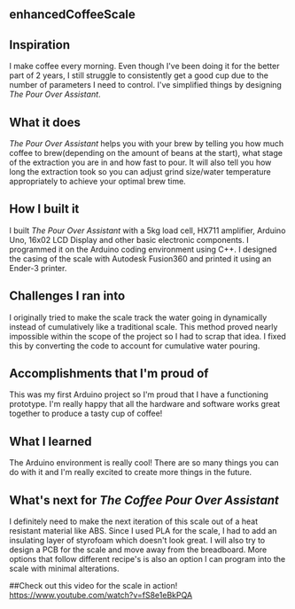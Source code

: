 ## enhancedCoffeeScale

## Inspiration
I make coffee every morning. Even though I've been doing it for the better part of 2 years, I still struggle to consistently get a good cup due to the number of parameters I need to control. I've simplified things by designing _The Pour Over Assistant_.
## What it does
_The Pour Over Assistant_ helps you with your brew by telling you how much coffee to brew(depending on the amount of beans at the start), what stage of the extraction you are in and how fast to pour. It will also tell you how long the extraction took so you can adjust grind size/water temperature appropriately to achieve your optimal brew time.
## How I built it
I built _The Pour Over Assistant_ with a 5kg load cell, HX711 amplifier, Arduino Uno, 16x02 LCD Display and other basic electronic components. I programmed it on the Arduino coding environment using C++. I designed the casing of the scale with Autodesk Fusion360 and printed it using an Ender-3 printer.
## Challenges I ran into
I originally tried to make the scale track the water going in dynamically instead of cumulatively like a traditional scale. This method proved nearly impossible within the scope of the project so I had to scrap that idea. I fixed this by converting the code to account for cumulative water pouring.
## Accomplishments that I'm proud of
This was my first Arduino project so I'm proud that I have a functioning prototype. I'm really happy that all the hardware and software works great together to produce a tasty cup of coffee!
## What I learned
The Arduino environment is really cool! There are so many things you can do with it and I'm really excited to create more things in the future.
## What's next for _The Coffee Pour Over Assistant_
I definitely need to make the next iteration of this scale out of a heat resistant material like ABS. Since I used PLA for the scale, I had to add an insulating layer of styrofoam which doesn't look great. I will also try to design a PCB for the scale and move away from the breadboard. More options that follow different recipe's is also an option I can program into the scale with minimal alterations.

##Check out this video for the scale in action!
https://www.youtube.com/watch?v=fS8e1eBkPQA
